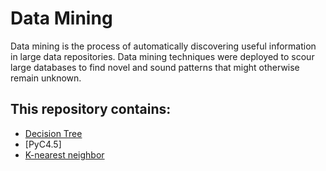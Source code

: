 # Data Mining
Data mining is the process of automatically discovering useful information in large data repositories.
Data mining techniques were deployed to scour large databases to find novel and sound patterns that might otherwise remain unknown.

## This repository contains:
- [Decision Tree](https://github.com/ishubhamkr/Data-Mining/tree/main/Decision%20Tree)
- [PyC4.5]
- [K-nearest neighbor](https://github.com/ishubhamkr/Data-Mining/tree/main/K-Nearest%20Neighbors)
